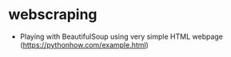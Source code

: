 # webscraping
- Playing with BeautifulSoup using very simple HTML webpage (https://pythonhow.com/example.html)
